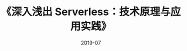 ---
title: 《深入浅出 Serverless：技术原理与应用实践》
page: readings
comment: 
date: 2019-07
douban: https://book.douban.com/subject/30465267/
tags: 
- 后端
---